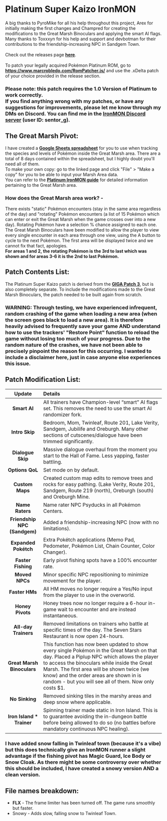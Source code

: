 # Platinum Super Kaizo IronMON
A big thanks to PyroMike for all his help throughout this project, Arex for initially making the first changes and Champred for creating the modifications to the Great Marsh Binoculars and applying the smart AI flags. Many thanks to Toxxxyn for his help and support and devbotman for their contributions to the friendship-increasing NPC in Sandgem Town.
<br><br>
Check out the releases page [**here**](https://github.com/SentorG/PlatinumSuperKaizo/releases).
<br><br>
To patch your legally acquired Pokémon Platinum ROM, go to **https://www.marcrobledo.com/RomPatcher.js/** and use the .xDelta patch of your choice provided in the release section.

### **Please note:** this patch requires the **1.0 Version** of Platinum to work correctly.<br>If you find anything wrong with my patches, or have any suggestions for improvements, please let me know through my DMs on Discord. You can find me in the **[IronMON Discord server](https://discord.com/invite/jFPYsZAhjX) (user ID: sentor_g)**.

## The Great Marsh Pivot:
I have created a [**Google Sheets spreadsheet**](https://docs.google.com/spreadsheets/d/17ogpFOxqWgTNwNOs4q2Gda6FU8mMM-UHDDz_XMbYpbw/edit?usp=sharing) for you to use when tracking the species and levels of Pokémon inside the Great Marsh area. There are a total of 8 days contained within the spreadsheet, but I highly doubt you'll need all of them.<br>To make your own copy: go to the linked page and click "File" > "Make a copy" for you to be able to input your Marsh Area data.<br>You can refer to the [**Platinum IronMON guide**](https://docs.google.com/document/d/1Qd4mbwQxreLnbRLA5tWRjsZPlCUlWVMjBvNjI9tu7gs/edit?tab=t.0#heading=h.qsa502koukjk) for detailed information pertaining to the Great Marsh area.

### How does the Great Marsh area work? -
There exists "static" Pokémon encounters (stay in the same area regardless of the day) and "rotating" Pokémon encounters (a list of 15 Pokémon which can enter or exit the Great Marsh when the game crosses over into a new day). Rotating Pokémon have a selection % chance assigned to each one.<br>The Great Marsh Binoculars have been modified to allow the player to view every single encounter in each area through one view, using the A button to cycle to the next Pokémon. The first area will be displayed twice and we cannot fix that fact, apologies.<br>**For areas 1 and 2, the rotating Pokémon is the 3rd to last which was shown and for areas 3-6 it is the 2nd to last Pokémon.**
## Patch Contents List:
The Platinum Super Kaizo patch is derived from the [**GIGA Patch 3**](https://github.com/SentorG/NewPlatPatch/releases/tag/v3.0), but is also completely separate. To include the modifications made to the Great Marsh Binoculars, the patch needed to be built again from scratch.

### **WARNING:** Through testing, we have experienced infrequent, random crashing of the game when loading a new area (when the screen goes black to load a new area). It is therefore heavily advised to frequently save your game **AND** understand how to use the trackers' "Restore Point" function to reload the game without losing too much of your progress. Due to the random nature of the crashes, we have not been able to precisely pinpoint the reason for this occurring. I wanted to include a disclaimer here, just in case anyone else experiences this issue.

## Patch Modification List:
| **Update** | **Details** |
|:-:|:-|
| **Smart AI** | All trainers have Champion-level “smart” AI flags set. This removes the need to use the smart AI randomizer fork. |
| **Intro Skip** | Bedroom, Mom, Twinleaf, Route 201, Lake Verity, Sandgem, Jubilife and Oreburgh. Many other sections of cutscenes/dialogue have been trimmed significantly. |
| **Dialogue Skip** | Massive dialogue overhaul from the moment you start to the Hall of Fame. Less yapping, faster battling. |
| **Options QoL** | Set mode on by default. |
| **Custom Maps** | Created custom map edits to remove trees and rocks for easy pathing. (Lake Verity, Route 201, Sandgem, Route 219 (north), Oreburgh (south) and Oreburgh Mine. |
| **Name Raters** | Name rater NPC Psyducks in all Pokémon Centers. |
| **Friendship NPC (Sandgem)** | Added a friendship-increasing NPC (now with no limitations). |
| **Expanded Pokétch** | Extra Pokétch applications (Memo Pad, Pedometer, Pokémon List, Chain Counter, Color Changer). |
| **Faster Fishing** | Early pivot fishing spots have a 100% encounter rate. |
| **Moved NPCs** | Minor specific NPC repositioning to minimize movement for the player. |
| **Faster HMs** | All HM moves no longer require a Yes/No input from the player to use in the overworld. |
| **Honey Pivots** | Honey trees now no longer require a 6-hour in-game wait to encounter and are instead instantaneous. |
| **All-day Trainers** | Removed limitations on trainers who battle at specific times of the day. The Seven Stars Restaurant is now open 24-hours. |
| **Great Marsh Binoculars** | This function has now been updated to show every single Pokémon in the Great Marsh on that day. Placed a Piplup NPC which allows the player to access the binoculars while inside the Great Marsh. The first area will be shown twice (we know) and the order areas are shown in is random - but you will see all of them. Now only costs $1. |
| **No Sinking** | Removed sinking tiles in the marshy areas and deep snow where applicable. |
| **Iron Island * Trainer** | Spinning trainer made static in Iron Island. This is to guarantee avoiding the in-dungeon battle before being allowed to do so (no battles before mandatory continuous NPC healing). |

### I have added snow falling in Twinleaf town (because it's a vibe) but this does technically give an IronMON runner a slight advantage if the fishing pivot has Magic Guard, Ice Body or Snow Cloak. As there might be some controversy over whether this should be included, I have created a snowy version AND a clean version.

## File names breakdown:
- **FLX** - The frame limiter has been turned off. The game runs smoothly but faster.
- Snowy - Adds slow, falling snow to Twinleaf Town.

